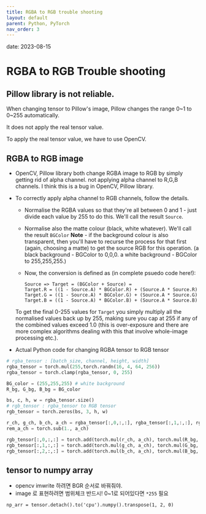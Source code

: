 ```yaml
---
title: RGBA to RGB trouble shooting
layout: default
parent: Python, PyTorch
nav_order: 3
---
```

date: 2023-08-15



# RGBA to RGB Trouble shooting

## Pillow library is not reliable.

When changing tensor to Pillow's image, Pillow changes the range 0~1 to 0~255 automatically. 

It does not apply the real tensor value.

To apply the real tensor value, we have to use OpenCV.



## RGBA to RGB image 

- OpenCV, Pillow library both change RGBA image to RGB by simply getting rid of alpha channel. not applying alpha channel to R,G,B channels. I think this is a bug in OpenCV, Pillow library. 

- To correctly apply alpha channel to RGB channels, follow the details.

    - Normalise the RGBA values so that they're all between 0 and 1 - just divide each value by 255 to do this. We'll call the result `Source`.

    - Normalise also the matte colour (black, white whatever). We'll call the result `BGColor` **Note** - if the background colour is also transparent, then you'll have to recurse the process for that first (again, choosing a matte) to get the source RGB for this operation. (a black background - BGColor to 0,0,0. a white background - BGColor to 255,255,255.)

    - Now, the conversion is defined as (in complete psuedo code here!):

      ```
      Source => Target = (BGColor + Source) =
      Target.R = ((1 - Source.A) * BGColor.R) + (Source.A * Source.R)
      Target.G = ((1 - Source.A) * BGColor.G) + (Source.A * Source.G)
      Target.B = ((1 - Source.A) * BGColor.B) + (Source.A * Source.B)
      ```

    To get the final 0-255 values for `Target` you simply multiply all the normalised values back up by 255, making sure you cap at 255 if any of the combined values exceed 1.0 (this is over-exposure and there are more complex algorithms dealing with this that involve whole-image processing etc.).



- Actual Python code for changing RGBA tensor to RGB tensor

```python
# rgba_tensor : [batch_size, channel, height, width]
rgba_tensor = torch.mul(255,torch.randn(16, 4, 64, 256)) 
rgba_tensor = torch.clamp(rgba_tensor, 0, 255)

BG_color = (255,255,255) # white background
R_bg, G_bg, B_bg = BG_color

bs, c, h, w = rgba_tensor.size()
# rgb_tensor : rgba_tensor to RGB tensor 
rgb_tensor = torch.zeros(bs, 3, h, w)

r_ch, g_ch, b_ch, a_ch = rgba_tensor[:,0,:,:], rgba_tensor[:,1,:,:], rgba_tensor[:,2,:,:], rgba_tensor[:,3,:,:]
rem_a_ch = torch.sub(1., a_ch)

rgb_tensor[:,0,:,:] = torch.add(torch.mul(r_ch, a_ch), torch.mul(R_bg, rem_a_ch))
rgb_tensor[:,1,:,:] = torch.add(torch.mul(g_ch, a_ch), torch.mul(G_bg, rem_a_ch))
rgb_tensor[:,2,:,:] = torch.add(torch.mul(b_ch, a_ch), torch.mul(B_bg, rem_a_ch))
```



## tensor to numpy array

- opencv imwrite 하려면 BGR 순서로 바꿔줘야.
- image 로 표현하려면 범위체크 반드시! 0~1로 되어있다면 `*255` 필요

`np_arr = tensor.detach().to('cpu').numpy().transpose(1, 2, 0)`